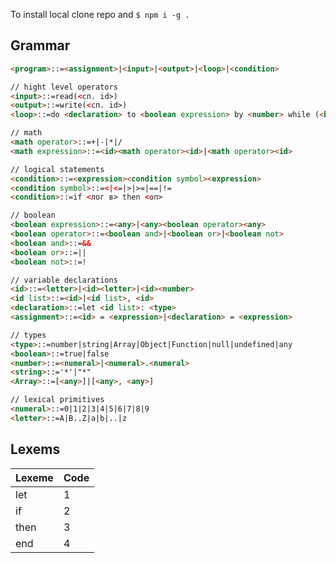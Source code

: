To install local clone repo and `$ npm i -g .`

## Grammar
```html
<program>::=<assignment>|<input>|<output>|<loop>|<condition>

// hight level operators
<input>::=read(<сп. id>)
<output>::=write(<сп. id>)
<loop>::=do <declaration> to <boolean expression> by <number> while (<boolean expression>) <program> end

// math
<math operator>::=+|-|*|/
<math expression>::=<id><math operator><id>|<math operator><id>

// logical statements
<condition>::=<expression><condition symbol><expression>
<condition symbol>::=<|<=|>|>=|==|!=
<condition>::=if <лог в> then <оп>

// boolean
<boolean expression>::=<any>|<any><boolean operator><any>
<boolean operator>::=<boolean and>|<boolean or>|<boolean not>
<boolean and>::=&&
<boolean or>::=||
<boolean not>::=!

// variable declarations
<id>::=<letter>|<id><letter>|<id><number>
<id list>::=<id>|<id list>, <id>
<declaration>::=let <id list>: <type>
<assignment>::=<id> = <expression>|<declaration> = <expression>

// types
<type>::=number|string|Array|Object|Function|null|undefined|any
<boolean>::=true|false
<number>::=<numeral>|<numeral>.<numeral>
<string>::='*'|"*"
<Array>::=[<any>]|[<any>, <any>]

// lexical primitives
<numeral>::=0|1|2|3|4|5|6|7|8|9
<letter>::=A|B..Z|a|b|..|z

```
## Lexems
| Lexeme | Code     |
| :------------- | :------------- |
| let      | 1      |
| if      | 2     |
| then      | 3     |
| end      | 4     |
